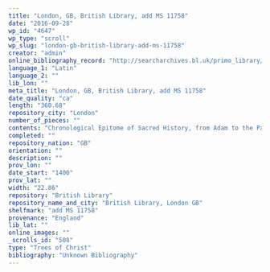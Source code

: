 ```yaml
---
title: "London, GB, British Library, add MS 11758"
date: "2016-09-28"
wp_id: "4647"
wp_type: "scroll"
wp_slug: "london-gb-british-library-add-ms-11758"
creator: "admin"
online_bibliography_record: "http://searcharchives.bl.uk/primo_library/libweb/action/display.do?fn=display&vid=IAMS_VU2&afterPDS=true&doc=IAMS032-002041420"
language_1: "Latin"
language_2: ""
lib_lon: ""
meta_title: "London, GB, British Library, add MS 11758"
date_quality: "ca"
length: "360.68"
repository_city: "London"
number_of_pieces: ""
contents: "Chronological Epitome of Sacred History, from Adam to the Passion of Jesus Christ, illustrated with Genealogies."
completed: ""
repository_nation: "GB"
orientation: ""
description: ""
prov_lon: ""
date_start: "1400"
prov_lat: ""
width: "22.86"
repository: "British Library"
repository_name_and_city: "British Library, London GB"
shelfmark: "add MS 11758"
provenance: "England"
lib_lat: ""
online_images: ""
_scrolls_id: "508"
type: "Trees of Christ"
bibliography: "Unknown Bibliography"
---
```



